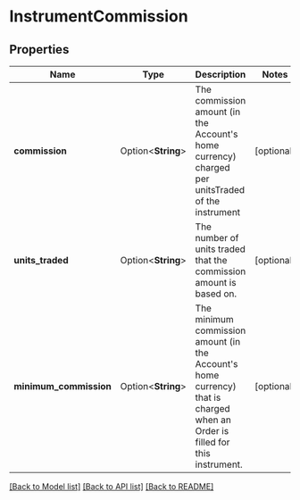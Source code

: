 # InstrumentCommission

## Properties

Name | Type | Description | Notes
------------ | ------------- | ------------- | -------------
**commission** | Option<**String**> | The commission amount (in the Account's home currency) charged per unitsTraded of the instrument | [optional]
**units_traded** | Option<**String**> | The number of units traded that the commission amount is based on. | [optional]
**minimum_commission** | Option<**String**> | The minimum commission amount (in the Account's home currency) that is charged when an Order is filled for this instrument. | [optional]

[[Back to Model list]](../README.md#documentation-for-models) [[Back to API list]](../README.md#documentation-for-api-endpoints) [[Back to README]](../README.md)


